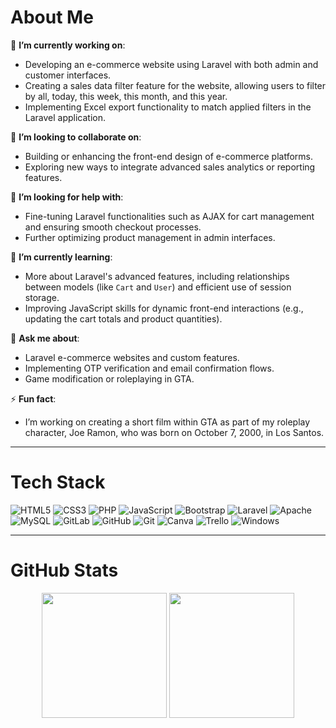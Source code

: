 # About Me

🔭 **I’m currently working on**:
- Developing an e-commerce website using Laravel with both admin and customer interfaces.
- Creating a sales data filter feature for the website, allowing users to filter by all, today, this week, this month, and this year.
- Implementing Excel export functionality to match applied filters in the Laravel application.

👯 **I’m looking to collaborate on**:
- Building or enhancing the front-end design of e-commerce platforms.
- Exploring new ways to integrate advanced sales analytics or reporting features.

🤝 **I’m looking for help with**:
- Fine-tuning Laravel functionalities such as AJAX for cart management and ensuring smooth checkout processes.
- Further optimizing product management in admin interfaces.

🌱 **I’m currently learning**:
- More about Laravel's advanced features, including relationships between models (like `Cart` and `User`) and efficient use of session storage.
- Improving JavaScript skills for dynamic front-end interactions (e.g., updating the cart totals and product quantities).

💬 **Ask me about**:
- Laravel e-commerce websites and custom features.
- Implementing OTP verification and email confirmation flows.
- Game modification or roleplaying in GTA.

⚡ **Fun fact**:
- I’m working on creating a short film within GTA as part of my roleplay character, Joe Ramon, who was born on October 7, 2000, in Los Santos.

---

# Tech Stack

![HTML5](https://img.shields.io/badge/-HTML5-141414?style=flat&logo=html5)
![CSS3](https://img.shields.io/badge/-CSS3-141414?style=flat&logo=css3)
![PHP](https://img.shields.io/badge/-PHP-141414?style=flat&logo=php)
![JavaScript](https://img.shields.io/badge/-JavaScript-141414?style=flat&logo=javascript)
![Bootstrap](https://img.shields.io/badge/-Bootstrap-141414?style=flat&logo=bootstrap)
![Laravel](https://img.shields.io/badge/-Laravel-141414?style=flat&logo=laravel)
![Apache](https://img.shields.io/badge/-Apache-141414?style=flat&logo=apache)
![MySQL](https://img.shields.io/badge/-MySQL-141414?style=flat&logo=mysql)
![GitLab](https://img.shields.io/badge/-GitLab-141414?style=flat&logo=gitlab)
![GitHub](https://img.shields.io/badge/-GitHub-141414?style=flat&logo=github)
![Git](https://img.shields.io/badge/-Git-141414?style=flat&logo=git)
![Canva](https://img.shields.io/badge/-Canva-141414?style=flat&logo=canva)
![Trello](https://img.shields.io/badge/-Trello-141414?style=flat&logo=trello)
![Windows](https://img.shields.io/badge/-Windows-141414?style=flat&logo=windows)

---

# GitHub Stats

<p align="center">
  <img src="https://github-readme-stats.vercel.app/api?username=rylieo&theme=github_dark&hide_border=true&include_all_commits=false&count_private=true" height="200px"/>
  <img src="https://github-readme-stats.vercel.app/api/top-langs/?username=rylieo&theme=github_dark&hide_border=true&include_all_commits=false&count_private=true&layout=compact" height="200px"/>
</p>
